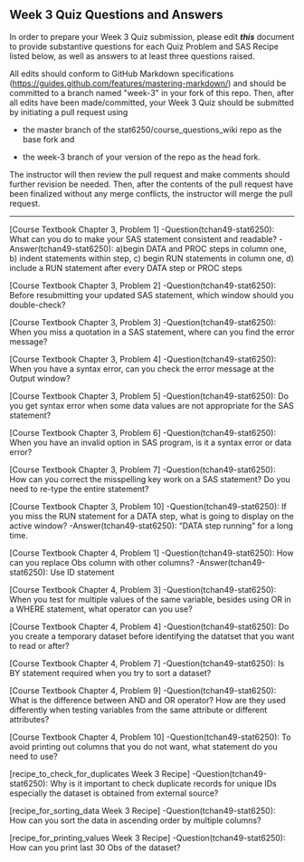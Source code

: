 
## Week 3 Quiz Questions and Answers

In order to prepare your Week 3 Quiz submission, please edit ***this*** document to provide substantive questions for each Quiz Problem and SAS Recipe listed below, as well as answers to at least three questions raised.

All edits should conform to GitHub Markdown specifications (https://guides.github.com/features/mastering-markdown/) and should be committed to a branch named "week-3" in your fork of this repo. Then, after all edits have been made/committed, your Week 3 Quiz should be submitted by initiating a pull request using

- the master branch of the stat6250/course_questions_wiki repo as the base fork and

- the week-3 branch of your version of the repo as the head fork.

The instructor will then review the pull request and make comments should further revision be needed. Then, after the contents of the pull request have been finalized without any merge conflicts, the instructor will merge the pull request.

********************************************************************************



[Course Textbook Chapter 3, Problem 1]
-Question(tchan49-stat6250): What can you do to make your SAS statement consistent and readable? 
-Answer(tchan49-stat6250): a)begin DATA and PROC steps in column one, b) indent statements within step, c) begin RUN statements in column one, d) include a RUN statement after every DATA step or PROC steps



[Course Textbook Chapter 3, Problem 2]
-Question(tchan49-stat6250): Before resubmitting your updated SAS statement, which window should you double-check? 


[Course Textbook Chapter 3, Problem 3]
-Question(tchan49-stat6250): When you miss a quotation in a SAS statement, where can you find the error message? 

 
[Course Textbook Chapter 3, Problem 4]
-Question(tchan49-stat6250): When you have a syntax error, can you check the error message at the Output window?


[Course Textbook Chapter 3, Problem 5]
-Question(tchan49-stat6250): Do you get syntax error when some data values are not appropriate for the SAS statement? 



[Course Textbook Chapter 3, Problem 6]
-Question(tchan49-stat6250): When you have an invalid option in SAS program, is it a syntax error or data error? 


[Course Textbook Chapter 3, Problem 7]
-Question(tchan49-stat6250): How can you correct the misspelling key work on a SAS statement? Do you need to re-type the entire statement? 


[Course Textbook Chapter 3, Problem 10]
-Question(tchan49-stat6250): If you miss the RUN statement for a DATA step, what is going to display on the active window? 
-Answer(tchan49-stat6250): “DATA step running” for a long time. 



[Course Textbook Chapter 4, Problem 1]
-Question(tchan49-stat6250): How can you replace Obs column with other columns? 
-Answer(tchan49-stat6250): Use ID statement 



[Course Textbook Chapter 4, Problem 3]
-Question(tchan49-stat6250): When you test for multiple values of the same variable, besides using OR in a WHERE statement, what operator can you use? 


[Course Textbook Chapter 4, Problem 4]
-Question(tchan49-stat6250): Do you create a temporary dataset before identifying the datatset that you want to read or after? 




[Course Textbook Chapter 4, Problem 7]
-Question(tchan49-stat6250): Is BY statement required when you try to sort a dataset? 



[Course Textbook Chapter 4, Problem 9]
-Question(tchan49-stat6250): What is the difference between AND and OR operator? How are they used differently when testing variables from the same attribute or different attributes? 



[Course Textbook Chapter 4, Problem 10]
-Question(tchan49-stat6250): To avoid printing out columns that you do not want, what statement do you need to use?





[recipe_to_check_for_duplicates Week 3 Recipe]
-Question(tchan49-stat6250): Why is it important to check duplicate records for unique IDs especially the dataset is obtained from external source?



[recipe_for_sorting_data Week 3 Recipe]
-Question(tchan49-stat6250): How can you sort the data in ascending order by multiple columns? 



[recipe_for_printing_values Week 3 Recipe]
-Question(tchan49-stat6250): How can you print last 30 Obs of the dataset? 

